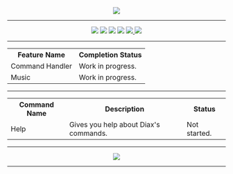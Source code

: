<!--TODO: Make this look pretty-->
<div align = "center">
<a href="https://github.com/Comportment/Diax/tree/Diax-Azote"><img src="https://camo.githubusercontent.com/aae645921623a8d2c36742582d3dd3598bd219ed/687474703a2f2f666f6e746d656d652e636f6d2f7065726d616c696e6b2f3137303332382f34386664663364303837373263636166653639363536356630323936616465392e706e67"></a>
<hr>
<a href="https://bfnt.io/"><img src = "https://img.shields.io/badge/Supported_By-Blackfields_Network-red.svg"></a>
<a href="https://github.com/Comportment"><img src="https://img.shields.io/badge/Made_By-Comportment-green.svg"></a>
<a href="https://github.com/Comportment"><img src="https://img.shields.io/badge/Version_Number-0.0.3-yellow.svg"></a>
<a href="https://github.com/Truency"><img src="https://img.shields.io/badge/Inspired_By-Nomsy-lightgrey.svg"></a>
<a href="https://PayPal.me/Comportment"><img src="https://img.shields.io/badge/Donate-PayPal-blue.svg"
<br>
<a href="https://discord.gg/c6M8PJZ"><img src="https://discordapp.com/api/guilds/293889712014360586/embed.png"></a>
<hr>
</div>
<div>
<table>
  <tr>
    <th>Feature Name</th>
    <th>Completion Status</th> 
  </tr>
  <tr>
    <td>Command Handler</td>
    <td>Work in progress.</td>
  </tr>
  <tr>
    <td>Music</td>
    <td>Work in progress.</td> 
  </tr>
</table>
<hr>
<table>
  <tr>
    <th>Command Name</th>
    <th>Description</th> 
    <th>Status</th>
  </tr>
  <tr>
    <td>Help</td>
    <td>Gives you help about Diax's commands.</td>
    <td>Not started.</td>
  </tr>
</table>
</div>
<hr>
<div align="center">
<a href="https://chromaryu.net"><img src="https://chromaryu.net/images/banners/chromaryuuuuuuuuuu.png"></a>
<br>
</div>
<hr>
